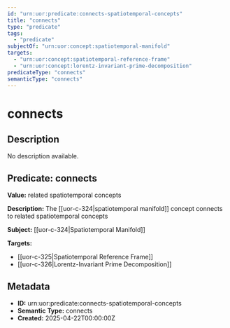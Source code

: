 ```yaml
---
id: "urn:uor:predicate:connects-spatiotemporal-concepts"
title: "connects"
type: "predicate"
tags:
  - "predicate"
subjectOf: "urn:uor:concept:spatiotemporal-manifold"
targets:
  - "urn:uor:concept:spatiotemporal-reference-frame"
  - "urn:uor:concept:lorentz-invariant-prime-decomposition"
predicateType: "connects"
semanticType: "connects"
---
```


# connects

## Description

No description available.

## Predicate: connects

**Value:** related spatiotemporal concepts

**Description:** The [[uor-c-324|spatiotemporal manifold]] concept connects to related spatiotemporal concepts

**Subject:** [[uor-c-324|Spatiotemporal Manifold]]

**Targets:**

- [[uor-c-325|Spatiotemporal Reference Frame]]
- [[uor-c-326|Lorentz-Invariant Prime Decomposition]]

## Metadata

- **ID:** urn:uor:predicate:connects-spatiotemporal-concepts
- **Semantic Type:** connects
- **Created:** 2025-04-22T00:00:00Z
